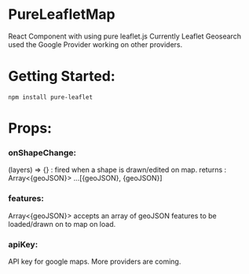 # PureLeafletMap
React Component with using pure leaflet.js
Currently Leaflet Geosearch used the Google Provider working on other providers.

# Getting Started: 
 `npm install pure-leaflet`


# Props:

### onShapeChange: 
(layers) => {} : fired when a shape is drawn/edited on map. returns : Array<{geoJSON}> ...[{geoJSON}, {geoJSON}]

### features: 
Array<{geoJSON}> accepts an array of geoJSON features to be loaded/drawn on to map on load.

### apiKey:
API key for google maps. More providers are coming.
